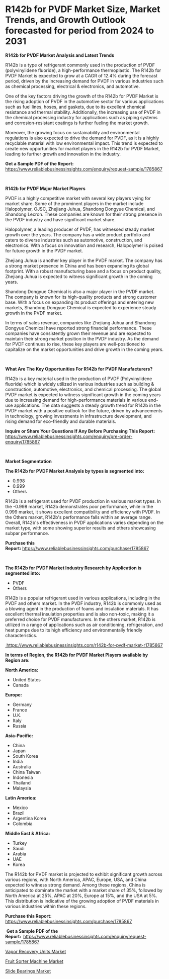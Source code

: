 <p><h1>R142b for PVDF Market Size, Market Trends, and Growth Outlook forecasted for period from 2024 to 2031</h1></p><p><strong>R142b for PVDF Market Analysis and Latest Trends</strong></p>
<p><p>R142b is a type of refrigerant commonly used in the production of PVDF (polyvinylidene fluoride), a high-performance thermoplastic. The R142b for PVDF Market is expected to grow at a CAGR of 12.4% during the forecast period, driven by the increasing demand for PVDF in various industries such as chemical processing, electrical & electronics, and automotive.</p><p>One of the key factors driving the growth of the R142b for PVDF Market is the rising adoption of PVDF in the automotive sector for various applications such as fuel lines, hoses, and gaskets, due to its excellent chemical resistance and thermal stability. Additionally, the increasing use of PVDF in the chemical processing industry for applications such as piping systems and corrosion-resistant coatings is further fueling the market growth.</p><p>Moreover, the growing focus on sustainability and environmental regulations is also expected to drive the demand for PVDF, as it is a highly recyclable material with low environmental impact. This trend is expected to create new opportunities for market players in the R142b for PVDF Market, leading to further growth and innovation in the industry.</p></p>
<p><strong>Get a Sample PDF of the Report:&nbsp;</strong> <a href="https://www.reliablebusinessinsights.com/enquiry/request-sample/1785867">https://www.reliablebusinessinsights.com/enquiry/request-sample/1785867</a></p>
<p>&nbsp;</p>
<p><strong>R142b for PVDF Major Market Players</strong></p>
<p><p>PVDF is a highly competitive market with several key players vying for market share. Some of the prominent players in the market include Halopolymer, OJSC, Zhejiang Juhua, Shandong Dongyue Chemical, and Shandong Lecron. These companies are known for their strong presence in the PVDF industry and have significant market share.</p><p>Halopolymer, a leading producer of PVDF, has witnessed steady market growth over the years. The company has a wide product portfolio and caters to diverse industries such as automotive, construction, and electronics. With a focus on innovation and research, Halopolymer is poised for future growth in the PVDF market.</p><p>Zhejiang Juhua is another key player in the PVDF market. The company has a strong market presence in China and has been expanding its global footprint. With a robust manufacturing base and a focus on product quality, Zhejiang Juhua is expected to witness significant growth in the coming years.</p><p>Shandong Dongyue Chemical is also a major player in the PVDF market. The company is known for its high-quality products and strong customer base. With a focus on expanding its product offerings and entering new markets, Shandong Dongyue Chemical is expected to experience steady growth in the PVDF market.</p><p>In terms of sales revenue, companies like Zhejiang Juhua and Shandong Dongyue Chemical have reported strong financial performance. These companies have consistently grown their revenue and are expected to maintain their strong market position in the PVDF industry. As the demand for PVDF continues to rise, these key players are well-positioned to capitalize on the market opportunities and drive growth in the coming years.</p></p>
<p>&nbsp;</p>
<p><strong>What Are The Key Opportunities For R142b for PVDF Manufacturers?</strong></p>
<p><p>R142b is a key material used in the production of PVDF (Polyvinylidene fluoride) which is widely utilized in various industries such as building & construction, automotive, electronics, and chemical processing. The global PVDF market is expected to witness significant growth in the coming years due to increasing demand for high-performance materials in various end-use applications. The data suggests a steady growth trend for R142b in the PVDF market with a positive outlook for the future, driven by advancements in technology, growing investments in infrastructure development, and rising demand for eco-friendly and durable materials.</p></p>
<p><strong>Inquire or Share Your Questions If Any Before Purchasing This Report:</strong> <a href="https://www.reliablebusinessinsights.com/enquiry/pre-order-enquiry/1785867">https://www.reliablebusinessinsights.com/enquiry/pre-order-enquiry/1785867</a></p>
<p>&nbsp;</p>
<p><strong>Market Segmentation</strong></p>
<p><strong>The R142b for PVDF Market Analysis by types is segmented into:</strong></p>
<p><ul><li>0.998</li><li>0.999</li><li>Others</li></ul></p>
<p><p>R142b is a refrigerant used for PVDF production in various market types. In the -0.998 market, R142b demonstrates poor performance, while in the 0.999 market, it shows excellent compatibility and efficiency with PVDF. In the Others market, R142b's performance falls within an average range. Overall, R142b's effectiveness in PVDF applications varies depending on the market type, with some showing superior results and others showcasing subpar performance.</p></p>
<p><strong>Purchase this Report:&nbsp;</strong><a href="https://www.reliablebusinessinsights.com/purchase/1785867">https://www.reliablebusinessinsights.com/purchase/1785867</a></p>
<p>&nbsp;</p>
<p><strong>The R142b for PVDF Market Industry Research by Application is segmented into:</strong></p>
<p><ul><li>PVDF</li><li>Others</li></ul></p>
<p><p>R142b is a popular refrigerant used in various applications, including in the PVDF and others market. In the PVDF industry, R142b is commonly used as a blowing agent in the production of foams and insulation materials. It has excellent thermal insulation properties and is also non-toxic, making it a preferred choice for PVDF manufacturers. In the others market, R142b is utilized in a range of applications such as air conditioning, refrigeration, and heat pumps due to its high efficiency and environmentally friendly characteristics.</p></p>
<p><a href="https://www.reliablebusinessinsights.com/r142b-for-pvdf-market-r1785867">&nbsp;https://www.reliablebusinessinsights.com/r142b-for-pvdf-market-r1785867</a></p>
<p><strong>In terms of Region, the R142b for PVDF Market Players available by Region are:</strong></p>
<p>
    <p> <strong> North America: </strong>
        <ul>
            <li>United States</li>
            <li>Canada</li>
        </ul>
        </p> 
    <p> <strong> Europe: </strong>
        <ul>
            <li>Germany</li>
            <li>France</li>
            <li>U.K.</li>
            <li>Italy</li>
            <li>Russia</li>
        </ul>
        </p> 
    <p> <strong> Asia-Pacific: </strong>
        <ul>
            <li>China</li>
            <li>Japan</li>
            <li>South Korea</li>
            <li>India</li>
            <li>Australia</li>
            <li>China Taiwan</li>
            <li>Indonesia</li>
            <li>Thailand</li>
            <li>Malaysia</li>
        </ul>
        </p> 
    <p> <strong> Latin America: </strong>
        <ul>
            <li>Mexico</li>
            <li>Brazil</li>
            <li>Argentina Korea</li>
            <li>Colombia</li>
        </ul>
        </p> 
    <p> <strong> Middle East & Africa: </strong>
        <ul>
            <li>Turkey</li>
            <li>Saudi</li>
            <li>Arabia</li>
            <li>UAE</li>
            <li>Korea</li>
        </ul>
    </p>
    </p>
<p><p>The R142b for PVDF market is projected to exhibit significant growth across various regions, with North America, APAC, Europe, USA, and China expected to witness strong demand. Among these regions, China is anticipated to dominate the market with a market share of 35%, followed by North America at 25%, APAC at 20%, Europe at 15%, and the USA at 5%. This distribution is indicative of the growing adoption of PVDF materials in various industries within these regions.</p></p>
<p><strong>Purchase this Report: </strong><a href="https://www.reliablebusinessinsights.com/purchase/1785867">https://www.reliablebusinessinsights.com/purchase/1785867</a></p>
<p>&nbsp;<strong>Get a Sample PDF of the Report:&nbsp;&nbsp;</strong><a href="https://www.reliablebusinessinsights.com/enquiry/request-sample/1785867">https://www.reliablebusinessinsights.com/enquiry/request-sample/1785867</a></p>
<p><strong></strong></p>
<p><p><a href="https://www.linkedin.com/pulse/vapor-recovery-units-market-report-reveals-latest-trends-growth-n4tde">Vapor Recovery Units Market</a></p><p><a href="https://www.linkedin.com/pulse/fruit-sorter-machine-market-share-evolution-growth-trends-2024-ee8zc">Fruit Sorter Machine Market</a></p><p><a href="https://www.linkedin.com/pulse/decoding-slide-bearings-market-metrics-share-trends-growth-patterns-yhaic">Slide Bearings Market</a></p></p>